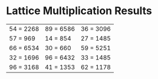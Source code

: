 # Lattice Multiplication Results

|   |   |   |
|---|---|---|
| 54 = 2268 | 89 = 6586 | 36 = 3096 |
| 57 = 969 | 14 = 854 | 27 = 1485 |
| 66 = 6534 | 30 = 660 | 59 = 5251 |
| 32 = 1696 | 96 = 6432 | 33 = 1485 |
| 96 = 3168 | 41 = 1353 | 62 = 1178 |
